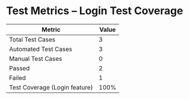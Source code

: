 # Test Metrics – Login Test Coverage

| Metric                         | Value |
|--------------------------------|-------|
| Total Test Cases               | 3     |
| Automated Test Cases           | 3     |
| Manual Test Cases              | 0     |
| Passed                         | 2     |
| Failed                         | 1     |
| Test Coverage (Login feature) | 100%  |

